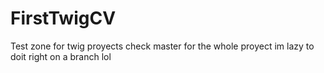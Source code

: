 # FirstTwigCV
Test zone for twig proyects check master for the whole proyect im lazy to doit right on a branch lol
